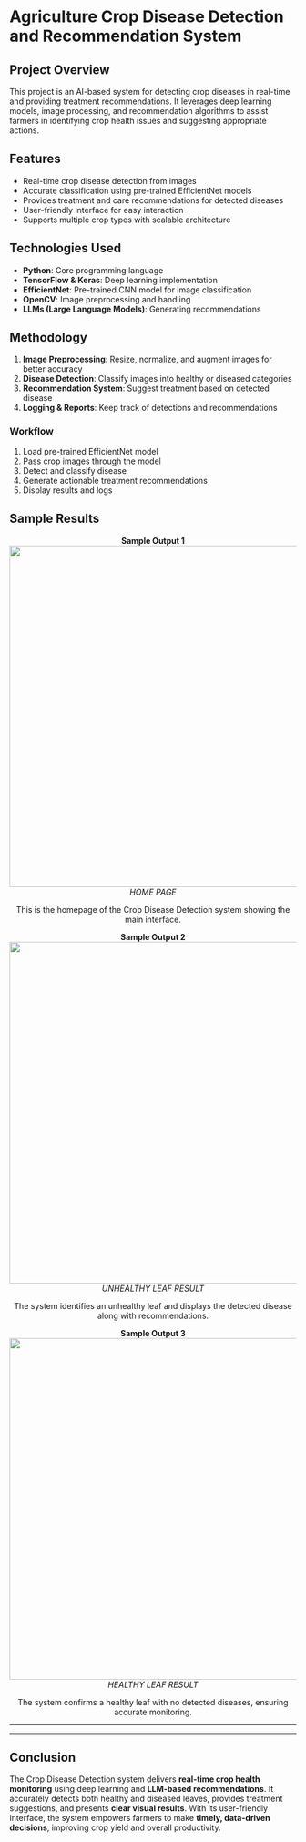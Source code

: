 # Agriculture Crop Disease Detection and Recommendation System

## Project Overview
This project is an AI-based system for detecting crop diseases in real-time and providing treatment recommendations. It leverages deep learning models, image processing, and recommendation algorithms to assist farmers in identifying crop health issues and suggesting appropriate actions.

## Features
- Real-time crop disease detection from images
- Accurate classification using pre-trained EfficientNet models
- Provides treatment and care recommendations for detected diseases
- User-friendly interface for easy interaction
- Supports multiple crop types with scalable architecture

## Technologies Used
- **Python**: Core programming language
- **TensorFlow & Keras**: Deep learning implementation
- **EfficientNet**: Pre-trained CNN model for image classification
- **OpenCV**: Image preprocessing and handling
- **LLMs (Large Language Models)**: Generating recommendations

## Methodology
1. **Image Preprocessing**: Resize, normalize, and augment images for better accuracy
2. **Disease Detection**: Classify images into healthy or diseased categories
3. **Recommendation System**: Suggest treatment based on detected disease
4. **Logging & Reports**: Keep track of detections and recommendations

### Workflow
1. Load pre-trained EfficientNet model
2. Pass crop images through the model
3. Detect and classify disease
4. Generate actionable treatment recommendations
5. Display results and logs

## Sample Results

<div align="center">
  <strong>Sample Output 1</strong><br>
  <img src="https://github.com/user-attachments/assets/a5c46ba9-4aad-43ba-aabe-28faa66f0e11" width="600"><br>
  <em>HOME PAGE</em><br>
  <p style="max-width:600px;">This is the homepage of the Crop Disease Detection system showing the main interface.</p>
</div>

<div align="center">
  <strong>Sample Output 2</strong><br>
  <img src="https://github.com/user-attachments/assets/51fb5838-54d8-4dcc-93d0-301f91a1341e" width="600"><br>
  <em>UNHEALTHY LEAF RESULT</em><br>
  <p style="max-width:600px;">The system identifies an unhealthy leaf and displays the detected disease along with recommendations.</p>
</div>

<div align="center">
  <strong>Sample Output 3</strong><br>
  <img src="https://github.com/user-attachments/assets/f23f86c6-e3b7-4eee-9282-1811ea493780" width="600"><br>
  <em>HEALTHY LEAF RESULT</em><br>
  <p style="max-width:600px;">The system confirms a healthy leaf with no detected diseases, ensuring accurate monitoring.</p>
</div>

---

---

## Conclusion

The Crop Disease Detection system delivers **real-time crop health monitoring** using deep learning and **LLM-based recommendations**. It accurately detects both healthy and diseased leaves, provides treatment suggestions, and presents **clear visual results**. With its user-friendly interface, the system empowers farmers to make **timely, data-driven decisions**, improving crop yield and overall productivity.
